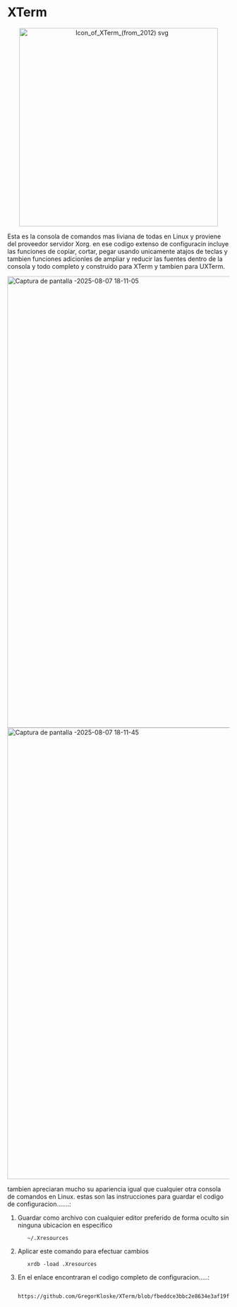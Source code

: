 # XTerm

<center><img width="450" height="450" alt="Icon_of_XTerm_(from_2012) svg" src="https://github.com/user-attachments/assets/80569417-1fe3-43de-b7d0-17c81bdaf022" /></center>

Esta es la consola de comandos mas liviana de todas en Linux y proviene del proveedor servidor Xorg.
en ese codigo extenso de configuracin incluye las funciones de copiar, cortar, pegar usando unicamente atajos de teclas y tambien funciones adicionles de ampliar y reducir las fuentes dentro de la consola y todo completo y construido para XTerm y tambien para UXTerm.

<img width="1280" height="1024" alt="Captura de pantalla -2025-08-07 18-11-05" src="https://github.com/user-attachments/assets/858e4b38-97a0-4463-bc5b-e3c6afe032c9" />

<img width="1280" height="1024" alt="Captura de pantalla -2025-08-07 18-11-45" src="https://github.com/user-attachments/assets/274991ab-2215-4a44-a479-903c7f19cdc7" />

tambien apreciaran mucho su apariencia igual que cualquier otra consola de comandos en Linux.
estas son las instrucciones para guardar el codigo de configuracion.......:

1) Guardar como archivo con cualquier editor preferido de forma oculto sin ninguna ubicacion en especifico

          ~/.Xresources

2) Aplicar este comando para efectuar cambios

          xrdb -load .Xresources
   
3) En el enlace encontraran el codigo completo de configuracion.....:

          https://github.com/GregorKloske/XTerm/blob/fbeddce3bbc2e8634e3af19fecf0355de7bb2d90/XTerm.txt

          
